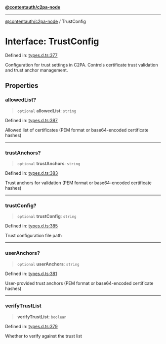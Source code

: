 [**@contentauth/c2pa-node**](../README.md)

***

[@contentauth/c2pa-node](../README.md) / TrustConfig

# Interface: TrustConfig

Defined in: [types.d.ts:377](https://github.com/contentauth/c2pa-node-v2/blob/5fc86ffc8659a51143dea77869309236a097edcc/js-src/types.d.ts#L377)

Configuration for trust settings in C2PA.
Controls certificate trust validation and trust anchor management.

## Properties

### allowedList?

> `optional` **allowedList**: `string`

Defined in: [types.d.ts:387](https://github.com/contentauth/c2pa-node-v2/blob/5fc86ffc8659a51143dea77869309236a097edcc/js-src/types.d.ts#L387)

Allowed list of certificates (PEM format or base64-encoded certificate hashes)

***

### trustAnchors?

> `optional` **trustAnchors**: `string`

Defined in: [types.d.ts:383](https://github.com/contentauth/c2pa-node-v2/blob/5fc86ffc8659a51143dea77869309236a097edcc/js-src/types.d.ts#L383)

Trust anchors for validation (PEM format or base64-encoded certificate hashes)

***

### trustConfig?

> `optional` **trustConfig**: `string`

Defined in: [types.d.ts:385](https://github.com/contentauth/c2pa-node-v2/blob/5fc86ffc8659a51143dea77869309236a097edcc/js-src/types.d.ts#L385)

Trust configuration file path

***

### userAnchors?

> `optional` **userAnchors**: `string`

Defined in: [types.d.ts:381](https://github.com/contentauth/c2pa-node-v2/blob/5fc86ffc8659a51143dea77869309236a097edcc/js-src/types.d.ts#L381)

User-provided trust anchors (PEM format or base64-encoded certificate hashes)

***

### verifyTrustList

> **verifyTrustList**: `boolean`

Defined in: [types.d.ts:379](https://github.com/contentauth/c2pa-node-v2/blob/5fc86ffc8659a51143dea77869309236a097edcc/js-src/types.d.ts#L379)

Whether to verify against the trust list
